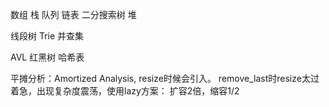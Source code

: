 数组
栈
队列
链表
二分搜索树
堆

线段树
Trie
并查集

AVL
红黑树
哈希表

平摊分析：Amortized Analysis, resize时候会引入。
remove_last时resize太过着急，出现复杂度震荡，使用lazy方案：
扩容2倍，缩容1/2